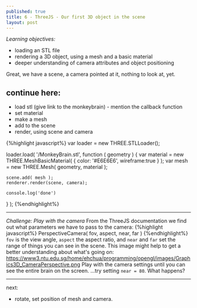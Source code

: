 ```yaml
---
published: true
title: 6 - ThreeJS - Our first 3D object in the scene
layout: post
---
```

_Learning objectives:_

* loading an STL file
* rendering a 3D object, using a mesh and a basic material 
* deeper understanding of camera attributes and object positioning 


Great, we have a scene, a camera pointed at it, nothing to look at, yet. 


## continue here:

* load stl (give link to the monkeybrain) - mention the callback function
* set material
* make a mesh
* add to the scene
* render, using scene and camera

{%highlight javascript%}
var loader = new THREE.STLLoader();

loader.load( '/MonkeyBrain.stl', function ( geometry ) {
	var material = new THREE.MeshBasicMaterial( { color: '#E6E6E6', wireframe:true } );
	var mesh = new THREE.Mesh( geometry, material );

	scene.add( mesh );
	renderer.render(scene, camera);

	console.log('done')
} );
{%endhighlight%}


___

_Challenge: Play with the camera_
From the ThreeJS documentation we find out what parameters we have to pass to the camera:
{%highlight javascript%}
PerspectiveCamera( fov, aspect, near, far )
{%endhighlight%}
`fov` is the view angle, `aspect` the aspect ratio, and `near` and `far` set the range of things you can see in the scene. This image might help to get a better understanding about what's going on: https://www3.ntu.edu.sg/home/ehchua/programming/opengl/images/Graphics3D_CameraPerspective.png
Play with the camera settings until you can see the entire brain on the screen. 
...try setting `near = 80`. What happens?

___ 


next: 

* rotate, set position of mesh and camera.
